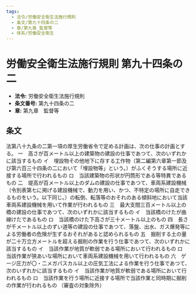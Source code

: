 ```yaml
---
tags:
  - 法令/労働安全衛生法施行規則
  - 条文/第九十四条の二
  - 章/第九章_監督等
  - 体系/労働安全衛生
---
```

# 労働安全衛生法施行規則 第九十四条の二

- **法令:** 労働安全衛生法施行規則
- **条文番号:** 第九十四条の二
- **章:** 第九章　監督等

## 条文
法第八十九条の二第一項の厚生労働省令で定める計画は、次の仕事の計画とする。
一　高さが百メートル以上の建築物の建設の仕事であつて、次のいずれかに該当するもの
イ　埋設物その他地下に存する工作物（第二編第六章第一節及び第六百三十四条の二において「埋設物等」という。）がふくそうする場所に近接する場所で行われるもの
ロ　当該建築物の形状が円筒形である等特異であるもの
二　堤高が百メートル以上のダムの建設の仕事であつて、車両系建設機械（令別表第七に掲げる建設機械で、動力を用い、かつ、不特定の場所に自走できるものをいう。以下同じ。）の転倒、転落等のおそれのある傾斜地において当該車両系建設機械を用いて作業が行われるもの
三　最大支間三百メートル以上の橋の建設の仕事であつて、次のいずれかに該当するもの
イ　当該橋のけたが曲線けたであるもの
ロ　当該橋のけた下高さが三十メートル以上のもの
四　長さが千メートル以上のずい道等の建設の仕事であつて、落盤、出水、ガス爆発等による労働者の危険が生ずるおそれがあると認められるもの
五　掘削する土の量が二十万立方メートルを超える掘削の作業を行う仕事であつて、次のいずれかに該当するもの
イ　当該作業が地質が軟弱である場所において行われるもの
ロ　当該作業が狭あいな場所において車両系建設機械を用いて行われるもの
六　ゲージ圧力が〇・二メガパスカル以上の圧気工法による作業を行う仕事であつて、次のいずれかに該当するもの
イ　当該作業が地質が軟弱である場所において行われるもの
ロ　当該作業を行う場所に近接する場所で当該作業と同時期に掘削の作業が行われるもの
（審査の対象除外）

